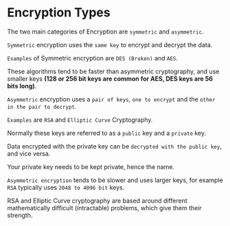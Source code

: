 # Encryption Types

The two main categories of Encryption are `symmetric` and `asymmetric`.

`Symmetric` encryption uses the `same key` to encrypt and decrypt the data. 

`Examples` of Symmetric encryption are `DES (Broken)` and `AES`. 

These algorithms tend to be faster than asymmetric cryptography, and use smaller keys **(128 or 256 bit keys are common for AES, DES keys are 56 bits long)**.

`Asymmetric` encryption uses a `pair of keys`, `one to encrypt` and the `other in the pair to decrypt`. 

`Examples` are `RSA` and `Elliptic Curve` Cryptography. 

Normally these keys are referred to as a `public` key and a `private` key. 

Data encrypted with the private key can be `decrypted with the public key`, and vice versa. 

Your private key needs to be kept private, hence the name. 

`Asymmetric encryption` tends to be slower and uses larger keys, for example `RSA` typically uses `2048 to 4096 bit` keys.

RSA and Elliptic Curve cryptography are based around different mathematically difficult (intractable) problems, which give them their strength. 
